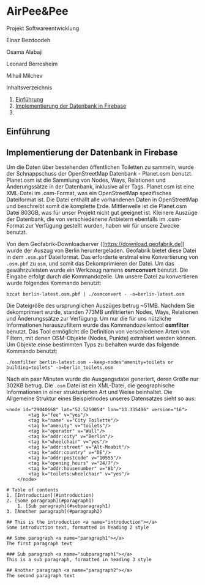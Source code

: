 # AirPee&Pee


Projekt Softwareentwicklung

Elnaz Bezdoodeh

Osama Alabaji

Leonard Berresheim

Mihail Milchev



Inhaltsverzeichnis

1. [Einführung](#introduction)
2. [Implementierung der Datenbank in Firebase](#db)
3. 



## Einführung <a name="introduction"></a>



## Implementierung der Datenbank in Firebase <a name="db"></a>

Um die Daten über bestehenden öffentlichen Toiletten zu sammeln, wurde der Schnappschuss der OpenStreetMap Datenbank - Planet.osm benutzt. Planet.osm ist die Sammlung von Nodes, Ways, Relationen und Änderungssätze in der Datenbank, inklusive aller Tags. Planet.osm ist eine XML-Datei im .osm-Format, was ein OpenStreetMap spezifisches Dateiformat ist. Die Datei enthällt alle vorhandenen Daten in OpenStreetMap und beschreibt somit die komplette Erde. Mittlerweile ist die Planet.osm Datei 803GB, was für unser Projekt nicht gut geeignet ist. Kleinere Auszüge der Datenbank, die von verschiedenene Anbietern ebenfalls im .osm-Format zur Verfügung gestellt wurden, haben wir für unsere Zwecke benutzt. 

Von dem Geofabrik-Downloadserver ([https://download.geofabrik.de]) wurde der Auszug von Berlin heruntergeladen.  Geofabrik bietet diese Datei in dem `.osm.pbf` Dateiformat. Das erforderte erstmal eine Konvertierung von `.osm.pbf` zu `osm`, und somit das Dekomprimieren der Datei. Um das gewährzuleisten wurde ein Werkzeug namens **osmconvert** benutzt. Die Eingabe erfolgt durch die Kommandozeile. Um unsere Datei zu konvertieren wurde folgendes Kommando benutzt:
```
bzcat berlin-latest.osm.pbf | ./osmconvert - -o=berlin-latest.osm
```

Die Dateigröße des ursprunglichen Auszüges betrug ~51MB. Nachdem Sie dekomprimiert wurde, standen 773MB unfiltrierten Nodes, Ways, Relationen und Änderungssätze zur Verfügung. Um nur die für uns nützliche Informationen herauszufiltern wurde das Kommandozeilentool **osmfilter** benutzt. Das Tool ermöglicht die Definition von verschiedenen Arten von Filtern, mit denen OSM-Objekte (Nodes, Punkte) extrahiert werden können. Um Objekte einse bestimmten Typs zu behalten wurde das folgende Kommando benutzt:
```
./osmfilter berlin-latest.osm --keep-nodes"amenity=toilets or building=toilets" -o=berlin_toilets.osm
```

Nach ein paar Minuten wurde die Ausgangsdatei generiert, deren Größe nur 302KB betrug. Die `.osm` Datei ist ein XML-Datei, die geographische Informationen in einer strukturierten Art und Weise beinhaltet. Die Allgemeine Struktur eines Beispielnodes unseres Datensatzes sieht so aus:
```
<node id="29040668" lat="52.5250054" lon="13.335496" version="16">
		<tag k="fee" v="yes"/>
		<tag k="name" v="City Toilette"/>
		<tag k="amenity" v="toilets"/>
		<tag k="operator" v="Wall"/>
		<tag k="addr:city" v="Berlin"/>
		<tag k="wheelchair" v="yes"/>
		<tag k="addr:street" v="Alt-Moabit"/>
		<tag k="addr:country" v="DE"/>
		<tag k="addr:postcode" v="10555"/>
		<tag k="opening_hours" v="24/7"/>
		<tag k="addr:housenumber" v="81"/>
		<tag k="toilets:wheelchair" v="yes"/>
	</node>
```






```
# Table of contents
1. [Introduction](#introduction)
2. [Some paragraph](#paragraph1)
    1. [Sub paragraph](#subparagraph1)
3. [Another paragraph](#paragraph2)

## This is the introduction <a name="introduction"></a>
Some introduction text, formatted in heading 2 style

## Some paragraph <a name="paragraph1"></a>
The first paragraph text

### Sub paragraph <a name="subparagraph1"></a>
This is a sub paragraph, formatted in heading 3 style

## Another paragraph <a name="paragraph2"></a>
The second paragraph text
```





